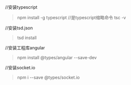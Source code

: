 
//安装typescript
>npm install -g typescript
//是typescript缩略命令
>tsc -v

//安装tsd.json
>tsd install


//安装工程库angular
>npm install @types/angular --save-dev


//安装socket.io
>npm i --save @types/socket.io